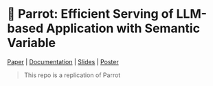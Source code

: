 # 🦜 Parrot: Efficient Serving of LLM-based Application with Semantic Variable

[Paper](https://www.usenix.org/system/files/osdi24-lin-chaofan.pdf) | [Documentation](docs/) | [Slides](assets/Parrot-OSDI24.pdf) | [Poster](assets/Parrot_Poster_OSDI_24.pdf)

> This repo is a replication of Parrot
